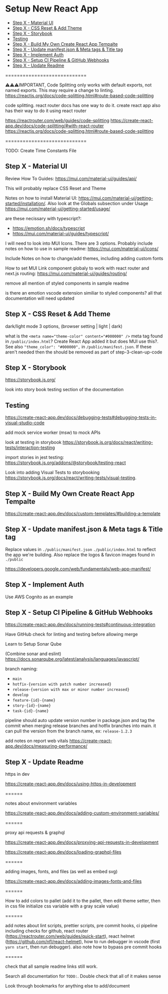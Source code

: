 # Setup New React App <!-- omit in toc -->

- [Step X - Material UI](#step-x---material-ui)
- [Step X - CSS Reset & Add Theme](#step-x---css-reset--add-theme)
- [Step X - Storybook](#step-x---storybook)
- [Testing](#testing)
- [Step X - Build My Own Create React App Tempalte](#step-x---build-my-own-create-react-app-tempalte)
- [Step X - Update manifest.json & Meta tags & Title tag](#step-x---update-manifestjson--meta-tags--title-tag)
- [Step X - Implement Auth](#step-x---implement-auth)
- [Step X - Setup CI Pipeline & GitHub Webhooks](#step-x---setup-ci-pipeline--github-webhooks)
- [Step X - Update Readme](#step-x---update-readme)

============================

⚠️⚠️⚠️IMPORTANT, Code Splitting only works with default exports, not named exports. This may require a change to linting. https://reactjs.org/docs/code-splitting.html#route-based-code-splitting

code splitting. react router docs has one way to do it. create react app also has their way to do it using react router

https://reactrouter.com/web/guides/code-splitting
https://create-react-app.dev/docs/code-splitting/#with-react-router
https://reactjs.org/docs/code-splitting.html#route-based-code-splitting

============================

TODO: Create Time Constants File

## Step X - Material UI

Review How To Guides: https://mui.com/material-ui/guides/api/

This will probably replace CSS Reset and Theme

Notes on how to install Material UI: https://mui.com/material-ui/getting-started/installation/. Also look at the Globals subsection under Usage https://mui.com/material-ui/getting-started/usage/

are these necissary with typescript?:

- https://emotion.sh/docs/typescript
- https://mui.com/material-ui/guides/typescript/

I will need to look into MUI Icons. There are 3 options. Probably include notes on how to use in sample readme: https://mui.com/material-ui/icons/

Include Notes on how to change/add themes, including adding custom fonts

How to set MUI Link component globaly to work with react router and next.js routing: https://mui.com/material-ui/guides/routing/

remove all mention of styled components in sample readme

is there an emotion vscode extension similiar to styled components? all that documentation will need updated

## Step X - CSS Reset & Add Theme

dark/light mode 3 options, (browser setting | light | dark)

what is the `<meta name="theme-color" content="#000000" />` meta tag found in `/public/index.html`? Create React App added it but does MUI use this?. See also `"theme_color": "#000000",` in `/public/manifest.json`. If these aren't needed then the should be removed as part of step-3-clean-up-code

## Step X - Storybook

https://storybook.js.org/

look into story book testing section of the documentation

## Testing

https://create-react-app.dev/docs/debugging-tests#debugging-tests-in-visual-studio-code

add mock service worker (msw) to mock APIs

look at testing in storybook https://storybook.js.org/docs/react/writing-tests/interaction-testing

import stories in jest testing: https://storybook.js.org/addons/@storybook/testing-react

Look into adding Visual Tests to storybooking https://storybook.js.org/docs/react/writing-tests/visual-testing.

## Step X - Build My Own Create React App Tempalte

https://create-react-app.dev/docs/custom-templates/#building-a-template

## Step X - Update manifest.json & Meta tags & Title tag

Replace values in `./public/manifest.json` `./public/index.html` to reflect the app we're building. Also replace the logos & favicon images found in `./public`

https://developers.google.com/web/fundamentals/web-app-manifest/

## Step X - Implement Auth

Use AWS Cognito as an example

## Step X - Setup CI Pipeline & GitHub Webhooks

https://create-react-app.dev/docs/running-tests#continuous-integration

Have GitHub check for linting and testing before allowing merge

Learn to Setup Sonar Qube

(Combine sonar and eslint) https://docs.sonarqube.org/latest/analysis/languages/javascript/

branch naming:

- `main`
- `hotfix-{version with patch number increased}`
- `release-{version with max or minor number increased}`
- `develop`
- `feature-{id}-{name}`
- `story-{id}-{name}`
- `task-{id}-{name}`

pipeline should auto update version number in package.json and tag the commit when merging release branches and hotfix branches into main. it can pull the version from the branch name, ex: `release-1.2.3`

add notes on report web vitals https://create-react-app.dev/docs/measuring-performance/

## Step X - Update Readme

https in dev

https://create-react-app.dev/docs/using-https-in-development

======

notes about environment variables

https://create-react-app.dev/docs/adding-custom-environment-variables/

======

proxy api requests & graphql

https://create-react-app.dev/docs/proxying-api-requests-in-development

https://create-react-app.dev/docs/loading-graphql-files

======

adding images, fonts, and files (as well as embed svg)

https://create-react-app.dev/docs/adding-images-fonts-and-files

======

How to add colors to pallet (add it to the pallet, then edit theme setter, then in css file initialize css variable with a gray scale value)

======

add notes about lint scripts, prettier scripts, pre commit hooks, ci pipeline including checks for github, react router (https://reactrouter.com/web/guides/quick-start), react helmet (https://github.com/nfl/react-helmet), how to run debugger in vscode (first `yarn start`, then run debugger). also note how to bypass pre commit hooks

======

check that all sample readme links still work.

Search all documentation for `TODO:`. Double check that all of it makes sense

Look through bookmarks for anything else to add/document
